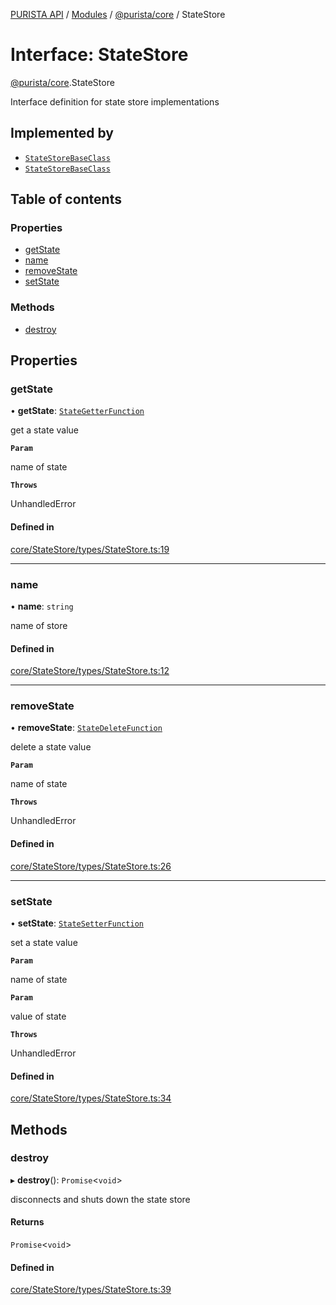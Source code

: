 [PURISTA API](../README.md) / [Modules](../modules.md) / [@purista/core](../modules/purista_core.md) / StateStore

# Interface: StateStore

[@purista/core](../modules/purista_core.md).StateStore

Interface definition for state store implementations

## Implemented by

- [`StateStoreBaseClass`](../classes/purista_core.StateStoreBaseClass.md)
- [`StateStoreBaseClass`](../classes/purista_core.StateStoreBaseClass.md)

## Table of contents

### Properties

- [getState](purista_core.StateStore.md#getstate)
- [name](purista_core.StateStore.md#name)
- [removeState](purista_core.StateStore.md#removestate)
- [setState](purista_core.StateStore.md#setstate)

### Methods

- [destroy](purista_core.StateStore.md#destroy)

## Properties

### getState

• **getState**: [`StateGetterFunction`](../modules/purista_core.md#stategetterfunction)

get a state value

**`Param`**

name of state

**`Throws`**

UnhandledError

#### Defined in

[core/StateStore/types/StateStore.ts:19](https://github.com/sebastianwessel/purista/blob/master/packages/core/src/core/StateStore/types/StateStore.ts#L19)

___

### name

• **name**: `string`

name of store

#### Defined in

[core/StateStore/types/StateStore.ts:12](https://github.com/sebastianwessel/purista/blob/master/packages/core/src/core/StateStore/types/StateStore.ts#L12)

___

### removeState

• **removeState**: [`StateDeleteFunction`](../modules/purista_core.md#statedeletefunction)

delete a state value

**`Param`**

name of state

**`Throws`**

UnhandledError

#### Defined in

[core/StateStore/types/StateStore.ts:26](https://github.com/sebastianwessel/purista/blob/master/packages/core/src/core/StateStore/types/StateStore.ts#L26)

___

### setState

• **setState**: [`StateSetterFunction`](../modules/purista_core.md#statesetterfunction)

set a state value

**`Param`**

name of state

**`Param`**

value of state

**`Throws`**

UnhandledError

#### Defined in

[core/StateStore/types/StateStore.ts:34](https://github.com/sebastianwessel/purista/blob/master/packages/core/src/core/StateStore/types/StateStore.ts#L34)

## Methods

### destroy

▸ **destroy**(): `Promise`<`void`\>

disconnects and shuts down the state store

#### Returns

`Promise`<`void`\>

#### Defined in

[core/StateStore/types/StateStore.ts:39](https://github.com/sebastianwessel/purista/blob/master/packages/core/src/core/StateStore/types/StateStore.ts#L39)

